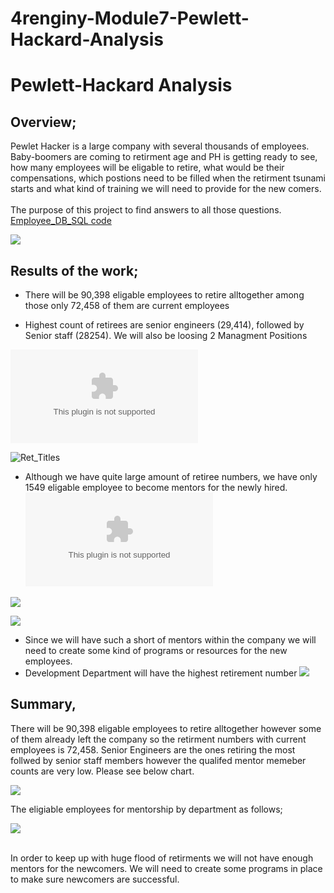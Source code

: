# 4renginy-Module7-Pewlett-Hackard-Analysis

# Pewlett-Hackard Analysis

## Overview;
Pewlet Hacker is a large company with several thousands of employees. Baby-boomers are coming to retirment age and PH is getting ready to see, how many employees will be eligable to retire, what would be their compensations, which postions need to be filled when the retirment tsunami starts and what kind of training we will need to provide for the new comers.<br>
<br>
The purpose of this project to find answers to all those questions. <br>
[Employee_DB_SQL code](https://github.com/4renginy/Module7-Pewlett-Hackard-Analysis/blob/main/Analysis%20Projects%20Folder/Pewlett-Hackard%20Analysis%20Folder/Queries/Employee_Database_Challenge.sql)

![](https://github.com/4renginy/Module7-Pewlett-Hackard-Analysis/blob/main/count.PNG)


## Results of the work; <br>
  * There will be 90,398 eligable employees to retire alltogether among those only 72,458 of them are current employees<br>
  
  
  * Highest count of retirees are senior engineers (29,414), followed by Senior staff (28254). We will also be loosing 2 Managment Positions
 
  ![Ret_titles__csv](https://github.com/4renginy/Module7-Pewlett-Hackard-Analysis/blob/main/Analysis%20Projects%20Folder/Pewlett-Hackard%20Analysis%20Folder/Data/retiring_titles.csv)         

  ![Ret_Titles](https://github.com/4renginy/Module7-Pewlett-Hackard-Analysis/blob/main/retiring_titles.PNG)
  
 
 
  * Although we have quite large amount of retiree numbers, we have only 1549 eligable employee to become mentors for the newly hired. 
  ![Mentorship_Eligibility](https://github.com/4renginy/Module7-Pewlett-Hackard-Analysis/blob/main/Analysis%20Projects%20Folder/Pewlett-Hackard%20Analysis%20Folder/Data/mentorship_eligibility.csv)
  
  ![](https://github.com/4renginy/Module7-Pewlett-Hackard-Analysis/blob/main/eligibility_count.PNG)
  
  ![](https://github.com/4renginy/Module7-Pewlett-Hackard-Analysis/blob/main/mentorship.PNG)
  
* Since we will have such a short of mentors within the company we will need to create some kind of programs or resources for the new employees.
* Development Department will have the highest retirement number
![](https://github.com/4renginy/Module7-Pewlett-Hackard-Analysis/blob/main/ret_by_dept.PNG)


## Summary,
 
There will be 90,398 eligable employees to retire alltogether however some of them already left the company so the retirment numbers with current employees is 72,458. 
Senior Engineers are the ones retiring the most follwed by senior staff members however the qualifed mentor memeber counts are very low. Please see below chart.

![](https://github.com/4renginy/Module7-Pewlett-Hackard-Analysis/blob/main/eligibility_count.PNG)

The eligiable employees for mentorship by department as follows;

![](https://github.com/4renginy/Module7-Pewlett-Hackard-Analysis/blob/main/eligibility_count_by_dept.PNG)

<br>
In order to keep up with huge flood of retirments we will not have enough mentors for the newcomers. We will need to create some programs in place to make sure newcomers are successful.



  
